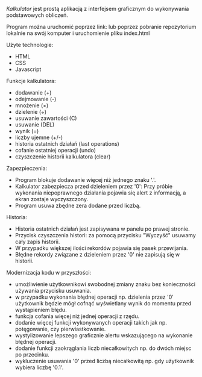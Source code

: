 *Kalkulator* jest prostą aplikacją z interfejsem graficznym do wykonywania podstawowych obliczeń.

Program można uruchomić poprzez link: 
lub poprzez pobranie repozytorium lokalnie na swój komputer i uruchomienie pliku index.html

Użyte technologie:
- HTML
- CSS
- Javascript

Funkcje kalkulatora:
- dodawanie (+)
- odejmowanie (-)
- mnożenie (×)
- dzielenie (÷)
- usuwanie zawartości (C)
- usuwanie (DEL)
- wynik (=)
- liczby ujemne (+/-)
- historia ostatnich działań (last operations)
- cofanie ostatniej operacji (undo)
- czyszczenie historii kalkulatora (clear)

Zapezpieczenia:
- Program blokuje dodawanie więcej niż jednego znaku '.'.
- Kalkulator zabezpiecza przed dzieleniem przez '0': Przy próbie wykonania niepoprawnego działania pojawia się alert z informacją, a ekran zostaje wyczyszczony. 
- Program usuwa zbędne zera dodane przed liczbą.

Historia:
- Historia ostatnich działań jest zapisywana w panelu po prawej stronie.
- Przycisk czyszczenia histori: za pomocą przycisku "Wyczyść" usuwamy cały zapis historii.
- W przypadku większej ilości rekordów pojawia się pasek przewijania.
- Błędne rekordy związane z dzieleniem przez '0' nie zapisują się w historii.

Modernizacja kodu w przyszłości:
- umożliwienie użytkownikowi swobodnej zmiany znaku bez konieczności używania przycisku usuwania.
- w przypadku wykonania błędnej operacji np. dzielenia przez '0' użytkownik będzie mógł cofnąć wyświetlany wynik do momentu przed wystąpieniem błędu.
- funkcja cofania więcej niż jednej operacji z rzędu.
- dodanie więcej funkcji wykonywanych operacji takich jak np. potęgowanie, czy pierwiastkowanie.
- wystylizowanie lepszego graficznie alertu wskazującego na wykonanie błędnej operacji.
- dodanie funkcji zaokrąglania liczb niecałkowitych np. do dwóch miejsc po przecinku.
- wykluczenie usuwania '0' przed liczbą niecałkowitą np. gdy użytkownik wybiera liczbę '0.1'.

